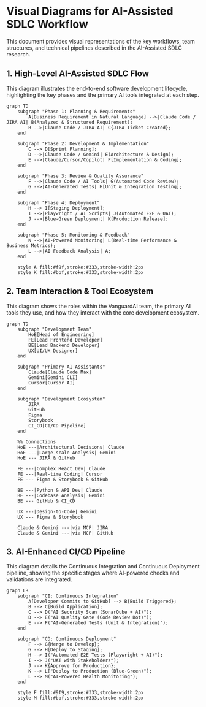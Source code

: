 # Visual Diagrams for AI-Assisted SDLC Workflow

This document provides visual representations of the key workflows, team structures, and technical pipelines described in the AI-Assisted SDLC research.

## 1. High-Level AI-Assisted SDLC Flow

This diagram illustrates the end-to-end software development lifecycle, highlighting the key phases and the primary AI tools integrated at each step.

```mermaid
graph TD
    subgraph "Phase 1: Planning & Requirements"
        A[Business Requirement in Natural Language] -->|Claude Code / JIRA AI| B(Analyzed & Structured Requirement);
        B -->|Claude Code / JIRA AI| C{JIRA Ticket Created};
    end

    subgraph "Phase 2: Development & Implementation"
        C --> D[Sprint Planning];
        D -->|Claude Code / Gemini| E(Architecture & Design);
        E -->|Claude/Cursor/Copilot| F[Implementation & Coding];
    end

    subgraph "Phase 3: Review & Quality Assurance"
        F -->|Claude Code / AI Tools| G(Automated Code Review);
        G -->|AI-Generated Tests| H[Unit & Integration Testing];
    end

    subgraph "Phase 4: Deployment"
        H --> I[Staging Deployment];
        I -->|Playwright / AI Scripts| J(Automated E2E & UAT);
        J -->|Blue-Green Deployment| K[Production Release];
    end

    subgraph "Phase 5: Monitoring & Feedback"
        K -->|AI-Powered Monitoring| L(Real-time Performance & Business Metrics);
        L -->|AI Feedback Analysis| A;
    end

    style A fill:#f9f,stroke:#333,stroke-width:2px
    style K fill:#bbf,stroke:#333,stroke-width:2px
```

## 2. Team Interaction & Tool Ecosystem

This diagram shows the roles within the VanguardAI team, the primary AI tools they use, and how they interact with the core development ecosystem.

```mermaid
graph TD
    subgraph "Development Team"
        HoE[Head of Engineering]
        FE[Lead Frontend Developer]
        BE[Lead Backend Developer]
        UX[UI/UX Designer]
    end

    subgraph "Primary AI Assistants"
        Claude[Claude Code Max]
        Gemini[Gemini CLI]
        Cursor[Cursor AI]
    end

    subgraph "Development Ecosystem"
        JIRA
        GitHub
        Figma
        Storybook
        CI_CD[CI/CD Pipeline]
    end

    %% Connections
    HoE ---|Architectural Decisions| Claude
    HoE ---|Large-scale Analysis| Gemini
    HoE --- JIRA & GitHub

    FE ---|Complex React Dev| Claude
    FE ---|Real-time Coding| Cursor
    FE --- Figma & Storybook & GitHub

    BE ---|Python & API Dev| Claude
    BE ---|Codebase Analysis| Gemini
    BE --- GitHub & CI_CD

    UX ---|Design-to-Code| Gemini
    UX --- Figma & Storybook

    Claude & Gemini ---|via MCP| JIRA
    Claude & Gemini ---|via MCP| GitHub
```

## 3. AI-Enhanced CI/CD Pipeline

This diagram details the Continuous Integration and Continuous Deployment pipeline, showing the specific stages where AI-powered checks and validations are integrated.

```mermaid
graph LR
    subgraph "CI: Continuous Integration"
        A[Developer Commits to GitHub] --> B{Build Triggered};
        B --> C[Build Application];
        C --> D("AI Security Scan (SonarQube + AI)");
        D --> E("AI Quality Gate (Code Review Bot)");
        E --> F("AI-Generated Tests (Unit & Integration)");
    end

    subgraph "CD: Continuous Deployment"
        F --> G{Merge to Develop};
        G --> H[Deploy to Staging];
        H --> I("Automated E2E Tests (Playwright + AI)");
        I --> J("UAT with Stakeholders");
        J --> K{Approve for Production};
        K --> L["Deploy to Production (Blue-Green)"];
        L --> M("AI-Powered Health Monitoring");
    end

    style F fill:#9f9,stroke:#333,stroke-width:2px
    style M fill:#bbf,stroke:#333,stroke-width:2px
```
